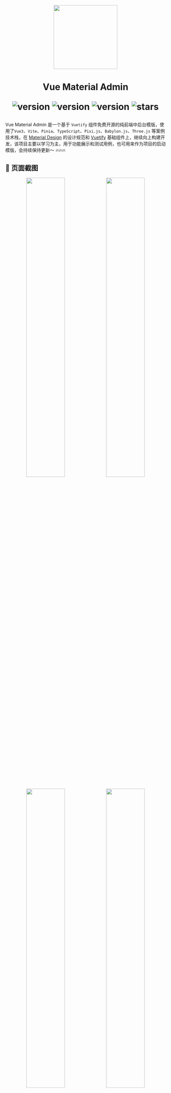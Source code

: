 <p align="center">
  <img width="200" src="https://gitee.com/chenhuajie/vue-material-admin/raw/master/src/assets/admin-logo.png">
</p>

<h1 align="center">
    Vue Material Admin
<div align="center">

![version](https://img.shields.io/badge/Vue-3.x-blue.svg)
![version](https://img.shields.io/badge/Vuetify-3.5.x-red.svg)
![version](https://img.shields.io/badge/Vite-5.x-green.svg)
![stars](https://img.shields.io/github/stars/armomu/vue-material-admin.svg?style=social&label=Stars)

</div>

</h1>


Vue Material Admin 是一个基于 `Vuetify` 组件免费开源的纯前端中后台模版，使用了`Vue3`、`Vite`、`Pinia`、`TypeScript`、`Pixi.js`、`Babylon.js`、`Three.js` 等案例技术栈，在 [Material Design](https://m3.material.io/) 的设计规范和 [Vuetify](https://vuetifyjs.com/zh-Hans/) 基础组件上，继续向上构建开发，该项目主要以学习为主，用于功能展示和测试用例，也可用来作为项目的启动模版，会持续保持更新～ 🔥🔥🔥


## 🌻 页面截图

<p align="center">
  <img width="49%" src="https://github.com/armomu/vue-material-admin/raw/master/src/assets/tesla.png">
  <img width="49%" src="https://github.com/armomu/vue-material-admin/raw/master/src/assets/smart_house.png">
  <img width="49%" src="https://github.com/armomu/vue-material-admin/raw/master/src/assets/babylonjs.png">
  <img width="49%" src="https://github.com/armomu/vue-material-admin/raw/master/src/assets/edit_layer.png">
</p>

## 🍭 PreView

😠 原来的Gitee预览地址没了，不知道为啥Gitee不给用了，暂时用Vercel的吧！打不开的同学自行跑本地环境

- 🌍 Vercel [https://vue-material-admin.vercel.app/](https://vue-material-admin-alpha.vercel.app/)
- 🍱 Github [https://armomu.github.io/vue-material-admin](https://armomu.github.io/vue-material-admin) (构建失败)
- 🍦 Gitee [https://chenhuajie.gitee.io/vue-material-admin](https://chenhuajie.gitee.io/vue-material-admin) (不给用了)


## 👊 TODO
1. 🍳 Vuetify 组件
    - ✅ Buttons
    - ✅ CardS
    - ✅ Table
    - ✅ Calendar...
2. 🏡 智能家居控制组件
    - ✅ Apexcharts
    - ✅ 环形控制器(支持鼠标拖动进度)
    - ✅ 音乐播放器
    - ✅ 360度全景图预览(支持移动设备陀螺仪)
3. 🎥 [Babylon.js](https://github.com/armomu/ergoudan) 
    - ✅ Havok物理引擎
    - ✅ 使用W、S、A、D键控制角色移动
    - ✅ 使用空格键跳跃
    - ✅ 上楼梯
4. 🔥 [Pixi.js捕鱼DEMO](https://chenhuajie.gitee.io/vue-material-admin/#/graphics/pixijs) 
    - ✅ 小鱼自动移动
    - ✅ 射击撒网
    - ❌ 小鱼获取新位置后旋转对应角度方向
    - ❌ 击落效果获取金币
    - ❌ 音频
5. 🐝 适配
    - ✅ 夜间模式
    - ✅ 适配移动设备(大部分适配)
    - ✅ 主题颜色修改
6. 💻 后端
    - ❌ Nest.js

## 📑 本地开发

> ⚠️ 本地开发需要 `nodejs 18/20` vite5不支持更低的nodejs版本

```
git clone https://github.com/armomu/vue-material-admin.git


cd vue-material-admin

# install

yarn install || npm install || pnpm install

# dev

yarn run dev || npm run dev || pnpm  run dev

```


